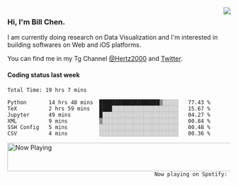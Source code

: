 <img  align="right" src="https://github-readme-stats.vercel.app/api?username=BillChen2k&show_icons=false&count_private=true&hide_title=true">

### Hi, I'm Bill Chen.

I am currently doing research on Data Visualization and I'm interested in building softwares on Web and iOS platforms.

You can find me in my Tg Channel [@Hertz2000](https://t.me/Hertz2000) and [Twitter](https://twitter.com/billchen2k).

#### Coding status last week

<!--START_SECTION:waka-->

```text
Total Time: 19 hrs 7 mins

Python       14 hrs 48 mins  ███████████████████▒░░░░░   77.43 %
TeX          2 hrs 59 mins   ████░░░░░░░░░░░░░░░░░░░░░   15.67 %
Jupyter      49 mins         █░░░░░░░░░░░░░░░░░░░░░░░░   04.27 %
XML          9 mins          ▒░░░░░░░░░░░░░░░░░░░░░░░░   00.84 %
SSH Config   5 mins          ░░░░░░░░░░░░░░░░░░░░░░░░░   00.48 %
CSV          4 mins          ░░░░░░░░░░░░░░░░░░░░░░░░░   00.36 %
```

<!--END_SECTION:waka-->


<div>
<a href="https://spotify-now-playing.billchen2k.vercel.app/now-playing?open">
   <img align="right" src="https://spotify-now-playing.billchen2k.vercel.app/now-playing" width="540" height="64" alt="Now Playing">
</a>
</div>

<div>
<p align="right"><code>Now playing on Spotify: </code></p>
</div>

<!--
**BillChen2K/BillChen2K** is a ✨ _special_ ✨ repository because its `README.md` (this file) appears on your GitHub profile.

Here are some ideas to get you started:

- 🔭 I’m currently working on ...
- 🌱 I’m currently learning ...
- 👯 I’m looking to collaborate on ...
- 🤔 I’m looking for help with ...
- 💬 Ask me about ...
- 📫 How to reach me: ...
- 😄 Pronouns: ...
- ⚡ Fun fact: ...
-->
